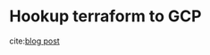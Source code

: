 # Hookup terraform to GCP

cite:[blog post](https://mrooding.me/using-terraform-to-bootstrap-a-google-cloud-platform-cluster-fb709d13f6f9)
